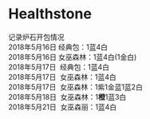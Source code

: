 # Healthstone
记录炉石开包情况  
2018年5月16日  经典包：1蓝4白  
2018年5月16日  女巫森林：1蓝4白(1金白)  
2018年5月17日  经典包：1蓝4白  
2018年5月17日  女巫森林：1蓝4白  
2018年5月17日  女巫森林：1紫1金蓝1蓝2白  
2018年5月18日  女巫森林：1**橙**1蓝3白  
2018年5月21日  女巫森丽：1蓝4白
